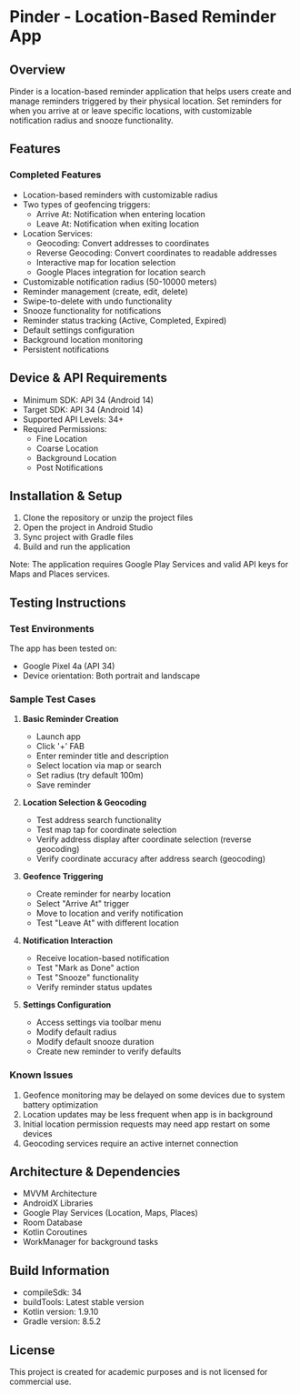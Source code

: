 # Pinder - Location-Based Reminder App

## Overview
Pinder is a location-based reminder application that helps users create and manage reminders triggered by their physical location. Set reminders for when you arrive at or leave specific locations, with customizable notification radius and snooze functionality.

## Features
### Completed Features
- Location-based reminders with customizable radius
- Two types of geofencing triggers:
  - Arrive At: Notification when entering location
  - Leave At: Notification when exiting location
- Location Services:
  - Geocoding: Convert addresses to coordinates
  - Reverse Geocoding: Convert coordinates to readable addresses
  - Interactive map for location selection
  - Google Places integration for location search
- Customizable notification radius (50-10000 meters)
- Reminder management (create, edit, delete)
- Swipe-to-delete with undo functionality
- Snooze functionality for notifications
- Reminder status tracking (Active, Completed, Expired)
- Default settings configuration
- Background location monitoring
- Persistent notifications

## Device & API Requirements
- Minimum SDK: API 34 (Android 14)
- Target SDK: API 34 (Android 14)
- Supported API Levels: 34+
- Required Permissions:
  - Fine Location
  - Coarse Location
  - Background Location
  - Post Notifications

## Installation & Setup
1. Clone the repository or unzip the project files
2. Open the project in Android Studio
3. Sync project with Gradle files
4. Build and run the application

Note: The application requires Google Play Services and valid API keys for Maps and Places services.

## Testing Instructions
### Test Environments
The app has been tested on:
- Google Pixel 4a (API 34)
- Device orientation: Both portrait and landscape

### Sample Test Cases
1. **Basic Reminder Creation**
   - Launch app
   - Click '+' FAB
   - Enter reminder title and description
   - Select location via map or search
   - Set radius (try default 100m)
   - Save reminder

2. **Location Selection & Geocoding**
   - Test address search functionality
   - Test map tap for coordinate selection
   - Verify address display after coordinate selection (reverse geocoding)
   - Verify coordinate accuracy after address search (geocoding)

3. **Geofence Triggering**
   - Create reminder for nearby location
   - Select "Arrive At" trigger
   - Move to location and verify notification
   - Test "Leave At" with different location

4. **Notification Interaction**
   - Receive location-based notification
   - Test "Mark as Done" action
   - Test "Snooze" functionality
   - Verify reminder status updates

5. **Settings Configuration**
   - Access settings via toolbar menu
   - Modify default radius
   - Modify default snooze duration
   - Create new reminder to verify defaults

### Known Issues
1. Geofence monitoring may be delayed on some devices due to system battery optimization
2. Location updates may be less frequent when app is in background
3. Initial location permission requests may need app restart on some devices
4. Geocoding services require an active internet connection

## Architecture & Dependencies
- MVVM Architecture
- AndroidX Libraries
- Google Play Services (Location, Maps, Places)
- Room Database
- Kotlin Coroutines
- WorkManager for background tasks

## Build Information
- compileSdk: 34
- buildTools: Latest stable version
- Kotlin version: 1.9.10
- Gradle version: 8.5.2

## License
This project is created for academic purposes and is not licensed for commercial use.
